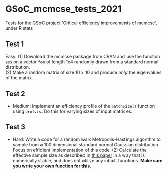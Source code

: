# GSoC_mcmcse_tests_2021
Tests for the GSoC project 'Critical efficiency improvements of mcmcse', under R stats

## Test 1
Easy: (1) Download the mcmcse package from CRAN and use the function `ess` on a vector `foo` of length 1e4 randomly drawn from a standard normal distribution.   
(2) Make a random matrix of size 10 x 10 and produce _only_ the eigenvalues of the matrix.

## Test 2
- Medium: Implement an efficiency profile of the `batchSize()` function using `profvis`. Do this for varying sizes of input matrices.

## Test 3
- Hard: Write a code for a random walk Metropolis-Hastings algorithm to sample from a 100 dimensional standard normal Gaussian distribution. Focus on efficient implementation of this code. (2) Calculate the effective sample size as described in [this paper](https://arxiv.org/pdf/1512.07713.pdf) in a way that is numerically stable, and does not utilize any inbuilt functions. **Make sure you write your own function for this**.

